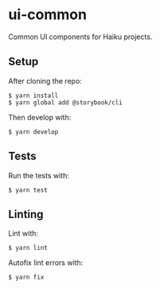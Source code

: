 # ui-common

Common UI components for Haiku projects.

## Setup

After cloning the repo:

```
$ yarn install
$ yarn global add @storybook/cli
```

Then develop with:

```
$ yarn develop
```

## Tests

Run the tests with:

```
$ yarn test
```

## Linting

Lint with:

```
$ yarn lint
```

Autofix lint errors with:

```
$ yarn fix
```

